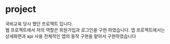 # project
국비교육 당시 했던 프로젝트 입니다.</br>
웹 프로젝트에서 저의 역할은 회원가입과 로그인을 구현 하였습니다.
앱 프로젝트에서는 상세화면과 api 사용 전체적인 앱의 동작 구현을 맡아서 구현하였습니다
